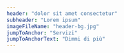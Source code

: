 ```yaml
---
header: "dolor sit amet consectetur"
subheader: "Lorem ipsum"
imageFileName: "header-bg.jpg"
jumpToAnchor: "Servizi"
jumpToAnchorText: "Dimmi di più"
---
```

